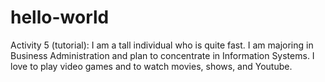 # hello-world
Activity 5 (tutorial):
I am a tall individual who is quite fast. 
I am majoring in Business Administration and plan to concentrate in Information Systems. 
I love to play video games and to watch movies, shows, and Youtube. 

